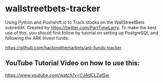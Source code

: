 # wallstreetbets-tracker

Using Python and Pushshift.io to Track stocks on the WallStreetBets subreddit. Created by https://twitter.com/PartTimeLarry. To make the best use of this, you should first follow by tutorial on setting up PostgreSQL and following the ARK Invest funds:

https://github.com/hackingthemarkets/ark-funds-tracker

## YouTube Tutorial Video on how to use this:

https://www.youtube.com/watch?v=CJAdCLZaISw

